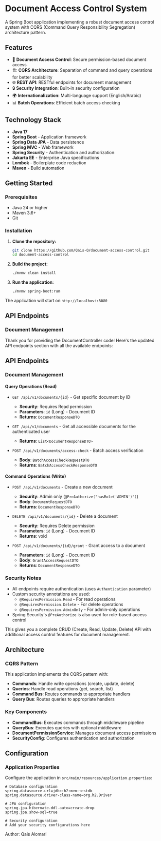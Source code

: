 # Document Access Control System

A Spring Boot application implementing a robust document access control system with CQRS (Command Query Responsibility Segregation) architecture pattern.

## Features

- 🔐 **Document Access Control**: Secure permission-based document access
- 🏗️ **CQRS Architecture**: Separation of command and query operations for better scalability
- 🌐 **REST API**: RESTful endpoints for document management
- 🔒 **Security Integration**: Built-in security configuration
- 🌍 **Internationalization**: Multi-language support (English/Arabic)
- 📊 **Batch Operations**: Efficient batch access checking

## Technology Stack

- **Java 17**
- **Spring Boot** - Application framework
- **Spring Data JPA** - Data persistence
- **Spring MVC** - Web framework
- **Spring Security** - Authentication and authorization
- **Jakarta EE** - Enterprise Java specifications
- **Lombok** - Boilerplate code reduction
- **Maven** - Build automation


## Getting Started

### Prerequisites

- Java 24 or higher
- Maven 3.6+
- Git

### Installation

1. **Clone the repository:**
   ```bash
   git clone https://github.com/Qais-O/document-access-control.git
   cd document-access-control
   ```

2. **Build the project:**
   ```bash
   ./mvnw clean install
   ```

3. **Run the application:**
   ```bash
   ./mvnw spring-boot:run
   ```

The application will start on `http://localhost:8080`

## API Endpoints

### Document Management
Thank you for providing the DocumentController code! Here's the updated API endpoints section with all the available endpoints:

## API Endpoints

### Document Management

#### Query Operations (Read)
- `GET /api/v1/documents/{id}` - Get specific document by ID
  - **Security**: Requires Read permission
  - **Parameters**: `id` (Long) - Document ID
  - **Returns**: `DocumentResponseDTO`

- `GET /api/v1/documents` - Get all accessible documents for the authenticated user
  - **Returns**: `List<DocumentResponseDTO>`

- `POST /api/v1/documents/access-check` - Batch access verification
  - **Body**: `BatchAccessCheckRequestDTO`
  - **Returns**: `BatchAccessCheckResponseDTO`

#### Command Operations (Write)
- `POST /api/v1/documents` - Create a new document
  - **Security**: Admin only (`@PreAuthorize("hasRole('ADMIN')")`)
  - **Body**: `DocumentRequestDTO`
  - **Returns**: `DocumentResponseDTO`

- `DELETE /api/v1/documents/{id}` - Delete a document
  - **Security**: Requires Delete permission
  - **Parameters**: `id` (Long) - Document ID
  - **Returns**: void

- `POST /api/v1/documents/{id}/grant` - Grant access to a document
  - **Parameters**: `id` (Long) - Document ID
  - **Body**: `GrantAccessRequestDTO`
  - **Returns**: `DocumentResponseDTO`

### Security Notes
- All endpoints require authentication (uses `Authentication` parameter)
- Custom security annotations are used:
  - `@RequiresPermission.Read` - For read operations
  - `@RequiresPermission.Delete` - For delete operations
  - `@RequiresPermission.AdminOnly` - For admin-only operations
- Spring Security's `@PreAuthorize` is also used for role-based access control

This gives you a complete CRUD (Create, Read, Update, Delete) API with additional access control features for document management.

## Architecture

### CQRS Pattern
This application implements the CQRS pattern with:

- **Commands**: Handle write operations (create, update, delete)
- **Queries**: Handle read operations (get, search, list)
- **Command Bus**: Routes commands to appropriate handlers
- **Query Bus**: Routes queries to appropriate handlers

### Key Components

- **CommandBus**: Executes commands through middleware pipeline
- **QueryBus**: Executes queries with optional middleware
- **DocumentPermissionService**: Manages document access permissions
- **SecurityConfig**: Configures authentication and authorization

## Configuration

### Application Properties
Configure the application in `src/main/resources/application.properties`:

```properties
# Database configuration
spring.datasource.url=jdbc:h2:mem:testdb
spring.datasource.driver-class-name=org.h2.Driver

# JPA configuration
spring.jpa.hibernate.ddl-auto=create-drop
spring.jpa.show-sql=true

# Security configuration
# Add your security configurations here
```

Author: Qais Alomari
